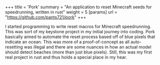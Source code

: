 +++
title = 'Pork'
summary = "An application to reset Minecraft seeds for speedrunning, written in rust" 
weight = 5
[params]
    url = "https://github.com/pants721/pork"
+++

I started programming to write reset macros for Minecraft speedrunning. This 
was sort of my keystone project in my initial journey into coding. Pork 
basically aimed to automate the reset process based off of blue pixels that 
indicate an ocean. This was more of a proof-of-concept as all auto-resetting 
was illegal and there are some nuances in how an actual model should detect 
beaches (more than just blue pixels). Still, this was my first real project in 
rust and thus holds a special place in my hear.
